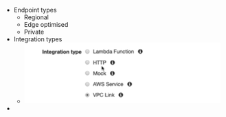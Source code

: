 - Endpoint types
	- Regional
	- Edge optimised
	- Private
- Integration types
	- ![image.png](../assets/image_1655143154435_0.png)
-